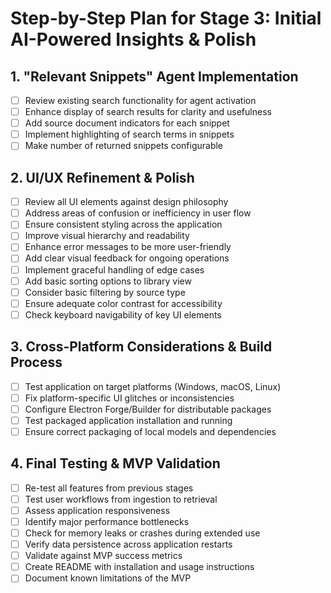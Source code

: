 # Step-by-Step Plan for Stage 3: Initial AI-Powered Insights & Polish

## 1. "Relevant Snippets" Agent Implementation
- [ ] Review existing search functionality for agent activation
- [ ] Enhance display of search results for clarity and usefulness
- [ ] Add source document indicators for each snippet
- [ ] Implement highlighting of search terms in snippets
- [ ] Make number of returned snippets configurable

## 2. UI/UX Refinement & Polish
- [ ] Review all UI elements against design philosophy
- [ ] Address areas of confusion or inefficiency in user flow
- [ ] Ensure consistent styling across the application
- [ ] Improve visual hierarchy and readability
- [ ] Enhance error messages to be more user-friendly
- [ ] Add clear visual feedback for ongoing operations
- [ ] Implement graceful handling of edge cases
- [ ] Add basic sorting options to library view
- [ ] Consider basic filtering by source type
- [ ] Ensure adequate color contrast for accessibility
- [ ] Check keyboard navigability of key UI elements

## 3. Cross-Platform Considerations & Build Process
- [ ] Test application on target platforms (Windows, macOS, Linux)
- [ ] Fix platform-specific UI glitches or inconsistencies
- [ ] Configure Electron Forge/Builder for distributable packages
- [ ] Test packaged application installation and running
- [ ] Ensure correct packaging of local models and dependencies

## 4. Final Testing & MVP Validation
- [ ] Re-test all features from previous stages
- [ ] Test user workflows from ingestion to retrieval
- [ ] Assess application responsiveness
- [ ] Identify major performance bottlenecks
- [ ] Check for memory leaks or crashes during extended use
- [ ] Verify data persistence across application restarts
- [ ] Validate against MVP success metrics
- [ ] Create README with installation and usage instructions
- [ ] Document known limitations of the MVP 